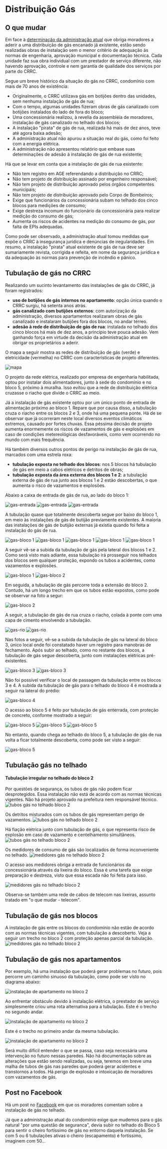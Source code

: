 # Distribuição Gás
  
## O que mudar

Em face à [determinação da administração atual](/doc/comunicado-gas.pdf) que obriga moradores a aderir a uma distribuição de gás encanado já existente, estão sendo realizadas obras de instalação sem o menor critério de adequação às normas de engenharia, aprovação municipal e documentação técnica. Cada unidade faz sua obra individual com um prestador de serviço diferente, não havendo aprovação, controle e nem garantia de qualidade dos serviços por parte do CRRC.

Segue um breve histórico da situação do gás no CRRC, condomínio com mais de 70 anos de existência:

- Originalmente, o CRRC utilizava gás em botijões dentro das unidades, sem nenhuma instalação de gás de rua;
- Com o tempo, algumas unidades fizeram obras de gás canalizado com botijões instalados do lado de fora do bloco;
- Uma concessionária realizou, à revelia da assembléia de moradores, instalação de gás canalizado no telhado dos blocos;
- A instalação "pirata" de gás de rua, realizada há mais de dez anos, teve até agora baixa adesão;
- A administração atual não apurou a situação real do gás, como foi feito com a energia elétrica.
- A administração não apresentou relatório que embase suas determinações de adesão à instalação de gás de rua existente;

Há que se levar em conta que a instalação de gás de rua existente:

- Não tem registro em AGE referendando a distribuição no CRRC;
- Não tem projeto de distribuição assinado por engenheiro responsável;
- Não tem projeto de distribuição aprovado pelos órgãos competentes municipais;
- Não tem projeto de distribuição aprovado pelo Corpo de Bombeiros;
- Exige que funcionários da concessionária subam no telhado dos cinco blocos para medições de consumo;
- Exige destreza incomum do funcionário da concessionária para realizar medição do consumo de gás;
- Aumenta os riscos de acidentes na medição do consumo de gás, por falta de EPIs adequadas.

Como pode ser observado, a administração atual tomou medidas que expõe o CRRC à insegurança jurídica e denúncias de iregularidades. Em resumo, a instalação "pirata" atual existente de gás de rua deve ser sumariamente revista, corrigida e refeita, em nome da segurança jurídica e da adequação às normas para prevenção de incêndio e pânico.

## Tubulação de gás no CRRC

Realizando um sucinto levantamento das instalações de gás do CRRC, já foram registrados:

- **uso de botijões de gás internos no apartamento**: opção única quando o CRRC surgiu, há setenta anos atrás.
- **gás canalizado com butijões externos**: com autorização da administração, diversos apartamentos realizaram obras de gás canalizado e instalaram butijões fora dos blocos, no andar térreo.
- **adesão à rede de distribuição de gás de rua**: instalada no telhado dos cinco blocos há mais de dez anos, a princípio teve pouca adesão. Vem ganhando força em virtude da decisão da administração atual em obrigar os proprietários a aderir.

O mapa a seguir mostra as redes de distribuição de gás (verde) e eletricidade (vermelha) no CRRC com características de projeto diferentes.

![mapa](/img/crrc-mapa-eletrica-gas.png)

O projeto da rede elétrica, realizado por empresa de engenharia habilitada, optou por instalar dois alimentadores, junto à sede do condomínio e no bloco 5, próximo à muralha. Isso evitou que a rede de distribuição elétrica cruzasse o riacho que divide o CRRC ao meio.

Já a instalação de gás existente optou por um único ponto de entrada de alimentação próximo ao bloco 1. Repare que por causa disso, a tubulação cruza o riacho entre os blocos 2 e 3, onde há uma pequena ponte. Há de se observar que já ocorreram neste local diversos eventos climáticos extremos, causado por fortes chuvas. Essa péssima decisão de projeto aumenta enormemente os riscos de vazamentos de gás e explosões em caso de condições metereológicas desfavoráveis, como vem ocorrendo no mundo com mais frequência.

Há também diversos outros pontos de perigo na instalação de gás de rua, marcados com uma estrela roxa:

- **tubulação exposta no telhado dos blocos**: nos 5 blocos há tubulação de gás em meio a cabos elétricos e detritos de obras;
- **tubulação exposta da área externa dos blocos 1 e 2**: a tubulação externa de gás de rua junto aos blocos 1 e 2 estão descobertas, o que aumenta o risco de vazamentos e explosões.

Abaixo a caixa de entrada de gás de rua, ao lado do bloco 1:

![gas-entrada](/img/gas-entrada1.jpg)
![gas-entrada](/img/gas-entrada2.jpg)
![gas-entrada](/img/gas-entrada3.jpg)

A tubulação quase que totalmente descoberta segue por baixo do bloco 1, em meio às instalações de gás de butijão previamente existentes. A maioria das instalações de gás de butijão externas já existia quando foi feita a instalação do gás de rua.

![gas-bloco 1](/img/gas-b1.jpg)
![gas-bloco 1](/img/gas-b1a.jpg)
![gas-bloco 1](/img/gas-b1b.jpg)
![gas-bloco 1](/img/gas-b1c.jpg)
![gas-bloco 1](/img/gas-b1d.jpg)

A seguir vê-se a subida da tubulação de gás pela lateral dos blocos 1 e 2. Como será visto mais adiante, essa tubulação irá prosseguir nos telhados dos blocos sem qualquer proteção, expondo os tubos a acidentes, como vazamentos e explosões.

![gas-bloco 1](/img/gas-b1-lateral.jpg)
![gas-bloco 2](/img/gas-b2-lateral.jpg)

Em seguida, a tubulação de gás percorre toda a extensão do bloco 2. Contudo, há um longo trecho em que os tubos estão expostos, como pode se observar na foto a segur:

![gas-bloco 2](/img/gas-b2b.jpg)

A seguir, a tubulação de gás de rua cruza o riacho, colada à ponte com uma capa de cimento envolvendo a tubulação.

![gas-rio](/img/gas-rio1.jpg)
![gas-rio](/img/gas-rio2.jpg)

Nas fotos a seguir, vê-se a subida da tubulação de gás na lateral do bloco 3, único local onde foi constatado haver um registro para manobras de fechamento. Após subir ao telhado, como no restante dos blocos, a tubulação de gás segue descoberta, junto com instalações elétricas pré-existentes.

![gas-bloco 3](/img/gas-b3-lateral1.jpg)
![gas-bloco 3](/img/gas-b3-lateral2.jpg)

Não foi possível verificar o local de passagem da tubulação entre os blocos 3 e 4. A subida da tubulação de gás para o telhado do bloco 4 é mostrada a seguir na lateral do prédio:

![gas-bloco 4](/img/gas-b4-lateral.jpg)

O acesso ao bloco 5 é feito por tubulação de gás enterrada, com proteção de concreto, conforme mostrado a seguir:

![gas-bloco 5](/img/gas-b5-acesso3.jpg)
![gas-bloco 5](/img/gas-b5-acesso2.jpg)
![gas-bloco 5](/img/gas-b5-acesso1.jpg)

No entanto, quando chega ao telhado do bloco 5, a tubulação de gás de rua volta a ficar totalmente descoberta, como pode ser visto a seguir:

![gas-bloco 5](/img/gas-b5-laje1.jpg)








## Tubulação gás no telhado

#### Tubulação irregular no telhado do bloco 2

Por questões de segurança, os tubos de gás não podem ficar desprotegidos. Essa instalação não está de acordo com as normas técnicas vigentes. Não há projeto aprovado na prefeitura nem responsável técnico.
![tubos gás no telhado bloco 2](/img/gas-b2-laje1.jpg)

Os detritos misturados com os tubos de gás representam perigo de vazamentos.
![tubos gás no telhado bloco 2](/img/gas-b2-laje2.jpg)

Há fiação elétrica junto com tubulação de gás, o que representa risco de explosão em caso de vazamento e centelhamento simultâneos.
![tubos gás no telhado bloco 2](/img/gas-b2-laje3.jpg)

Os medidores de consumo de gás são localizados de forma inconveniente no telhado.
![medidores gás no telhado bloco 2](/img/gas-b2-laje4.jpg)

O acesso aos medidores obriga a entrada de funcionários da concessionária através da lixeira do bloco. Essa é uma tarefa que exige preparação e destreza, visto que essa escada não foi feita para isso.

![medidores gás no telhado bloco 2](/img/rede-lixeira-bloco2.jpg)

Observa-se também uma rede de cabos de telecom nas lixeiras, assunto tratado em "o que mudar - telecom".

## Tubulação de gás nos blocos

A instalação de gás entre os blocos do condomínio não estão de acordo com as normas técnicas vigentes, com tubulação a descoberto. Veja a seguir um trecho no bloco 2 com proteção apenas parcial da tubulação.
![medidores gás no telhado bloco 2](/img/gas-b2.jpg)

## Tubulação de gás nos apartamentos

Por exemplo, há uma instalação que poderá gerar problemas no futuro, pois percorre um caminho sinuoso da tubulação, como pode ser visto no diagrama abaixo:

![instalação de apartamento no bloco 2](/img/gas1-ap-3.jpg)

Ao enfrentar obstáculo devido à instalação elétrica, o prestador de serviço simplesmente criou uma rota alternativa para a tubulação. Este é o trecho no segundo andar.

![instalação de apartamento no bloco 2](/img/gas1-ap-1.jpg)

Este é o trecho no primeiro andar da mesma tubulação.

![instalação de apartamento no bloco 2](/img/gas1-ap-2.jpg)

Será muito difícil entender o que se passa, caso seja necessária uma intervenção no futuro nessas paredes. Não há documentação sobre as alterações que estão sendo realizadas, ou seja, teremos em breve uma malha de tubos de gás nas paredes que poderá gerar acidentes e transtornos a todos. Há perigo de explosão e intoxicação de moradores com vazamentos de gás.

## Post no Facebook

Há um post no [Facebook](https://www.facebook.com/groups/544636398932673/) em que os moradores comentam sobre a instalação de gás no telhado.

Já que a administração atual do condomínio exige que mudemos para o gás natural "por uma questão de seguranca", devia subir no telhado do Bloco 5 para sentir o cheiro fortíssimo de gás no entorno daquela instalação. Se com 5 ou 6 tubulações ativas o cheiro (escapamento) é fortíssimo, imaginem com 50...